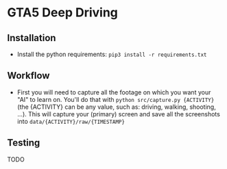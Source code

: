 # GTA5 Deep Driving

## Installation
* Install the python requirements: `pip3 install -r requirements.txt`

## Workflow
* First you will need to capture all the footage on which you want your "AI" to learn on. You'll do that with `python src/capture.py {ACTIVITY}` (the {ACTIVITY} can be any value, such as: driving, walking, shooting, ...). This will capture your (primary) screen and save all the screenshots into `data/{ACTIVITY}/raw/{TIMESTAMP}`

## Testing
TODO
